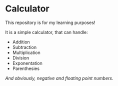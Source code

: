 # Calculator

This repository is for my learning purposes!

It is a simple calculator, that can handle:
- Addition
- Subtraction
- Multiplication
- Division
- Exponentation
- Parenthesies

*And obviously, negative and floating point numbers.*